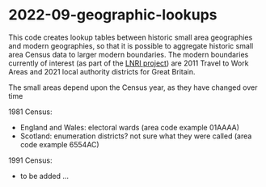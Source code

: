 # 2022-09-geographic-lookups

This code creates lookup tables between historic small area geographies and modern geographies, so that it is possible to aggregate historic small area Census data to larger modern boundaries.  The modern boundaries currently of interest (as part of the [LNRI project](https://sites.google.com/view/regional-inequality/home)) are 2011 Travel to Work Areas and 2021 local authority districts for Great Britain.  

The small areas depend upon the Census year, as they have changed over time

1981 Census:

- England and Wales: electoral wards (area code example 01AAAA)
- Scotland: enumeration districts?  not sure what they were called (area code example 6554AC)

1991 Census:

- to be added ...

